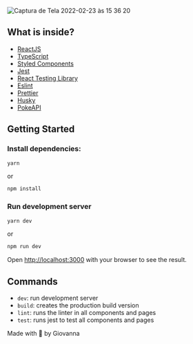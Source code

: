 ![Captura de Tela 2022-02-23 às 15 36 20](https://user-images.githubusercontent.com/71105672/155385188-1ea8afcb-92d4-4826-b710-0314dc3a991c.png)


## What is inside?

- [ReactJS](https://reactjs.org/)
- [TypeScript](https://www.typescriptlang.org/)
- [Styled Components](https://styled-components.com/)
- [Jest](https://jestjs.io/)
- [React Testing Library](https://testing-library.com/docs/react-testing-library/intro)
- [Eslint](https://eslint.org/)
- [Prettier](https://prettier.io/)
- [Husky](https://github.com/typicode/husky)
- [PokeAPI](https://pokeapi.co/docs/v2)

## Getting Started
### Install dependencies:

```bash
yarn
```

or

```bash
npm install
```

### Run development server

```bash
yarn dev
```

or 

```bash
npm run dev
```

Open [http://localhost:3000](http://localhost:3000) with your browser to see the result.

## Commands

- `dev`: run development server
- `build`: creates the production build version
- `lint`: runs the linter in all components and pages
- `test`: runs jest to test all components and pages

Made with 💜 by Giovanna
